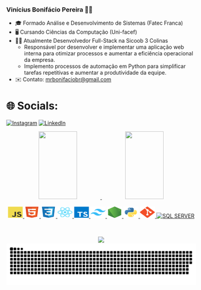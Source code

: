 ### Vinícius Bonifácio Pereira 👨‍💻

- 🎓 Formado Análise e Desenvolvimento de Sistemas (Fatec Franca)
- 🖥️ Cursando Ciências da Computação (Uni-facef)
- 👨‍💻 Atualmente Desenvolvedor Full-Stack na Sicoob 3 Colinas
    - Responsável por desenvolver e implementar uma aplicação web interna para otimizar processos e aumentar a eficiência operacional da empresa.
    - Implemento processos de automação em Python para simplificar tarefas repetitivas e aumentar a produtividade da equipe.
- ✉️ Contato: mrbonifaciobr@gmail.com

# 🌐 Socials:
[![Instagram](https://img.shields.io/badge/Instagram-%23E4405F.svg?logo=Instagram&logoColor=white)](https://instagram.com/vibonifacio_) [![LinkedIn](https://img.shields.io/badge/LinkedIn-%230077B5.svg?logo=linkedin&logoColor=white)](https://linkedin.com/in/vinicius-bonifacio-ab9a92231/) 

<div align="center">
  <a href="https://github.com/mrbonifacio">
  <img height="180em" width="45%" src="https://github-readme-stats.vercel.app/api?username=mrbonifacio&show_icons=true&theme=dark&include_all_commits=true&count_private=true"/>
  <img height="180em" width="45%" src="https://github-readme-stats.vercel.app/api/top-langs/?username=mrbonifacio&layout=compact&langs_count=7&theme=dark"/>
</div>
  <div style="display: inline_block" align="center"><br>
  <img alt="JAVASCRIPT" height="30" width="40" src="https://raw.githubusercontent.com/devicons/devicon/master/icons/javascript/javascript-original.svg">
  <img alt="HTML5" height="30" width="40" src="https://raw.githubusercontent.com/devicons/devicon/master/icons/html5/html5-original.svg">
  <img alt="CSS3" height="30" width="40" src="https://raw.githubusercontent.com/devicons/devicon/master/icons/css3/css3-original.svg">
  <img alt="REACT" height="30" width="40" src="https://raw.githubusercontent.com/devicons/devicon/master/icons/react/react-original.svg">
  <img alt="TPX" height="30" width="40" src="https://raw.githubusercontent.com/devicons/devicon/master/icons/typescript/typescript-original.svg">
  <img alt="TAILWINDCSS" height="30" width="40" src="https://raw.githubusercontent.com/devicons/devicon/master/icons/tailwindcss/tailwindcss-original.svg">
  <img alt="NODE" height="30" width="40" src="https://raw.githubusercontent.com/devicons/devicon/master/icons/nodejs/nodejs-original.svg">
  <img alt="PYTHON" height="30" width="40" src="https://raw.githubusercontent.com/devicons/devicon/master/icons/python/python-original.svg">
  <img alt="GIT" height="30" width="40" src="https://raw.githubusercontent.com/devicons/devicon/master/icons/git/git-original.svg">
  <img alt="SQL SERVER" height="30" widht="40" src="https://camo.githubusercontent.com/e61a475b95bb01339b5a4581cc6c435d11a8f8eb849aeba8200a385ef875052c/68747470733a2f2f63646e2e6a7364656c6976722e6e65742f67682f64657669636f6e732f64657669636f6e2f69636f6e732f6d6963726f736f667473716c7365727665722f6d6963726f736f667473716c7365727665722d706c61696e2d776f72646d61726b2e737667">  
</div>

 ##
 
<div align="center"> 
  <br />
  <img alingn="center" src="https://profile-counter.glitch.me/mrbonifacio/count.svg" />
  <img src="https://github.com/mrbonifacio/mrbonifacio/blob/output/github-contribution-grid-snake.svg"/>
</div>
  
